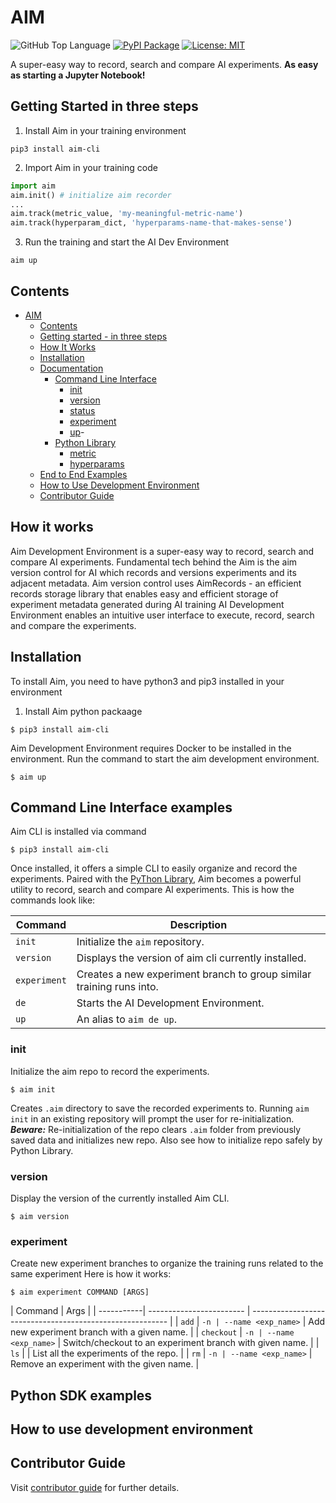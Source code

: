 # AIM

![GitHub Top Language](https://img.shields.io/github/languages/top/aimhubio/aim) [![PyPI Package](https://img.shields.io/pypi/v/aim-cli?color=yellow)](https://pypi.org/project/aim-cli/) [![License: MIT](https://img.shields.io/badge/License-MIT-green.svg)](https://opensource.org/licenses/MIT)

A super-easy way to record, search and compare AI experiments.
**As easy as starting a Jupyter Notebook!**

## Getting Started in three steps
1. Install Aim in your training environment
```shell
pip3 install aim-cli
```
2. Import Aim in your training code
```py
import aim
aim.init() # initialize aim recorder
...
aim.track(metric_value, 'my-meaningful-metric-name')
aim.track(hyperparam_dict, 'hyperparams-name-that-makes-sense')
```
3. Run the training and start the AI Dev Environment
```shell
aim up
```

## Contents

- [AIM](#aim)
  - [Contents](#contents)
  - [Getting started - in three steps](#getting-started-in-three-steps)
  - [How It Works](#how-it-works)
  - [Installation](#installation)
  - [Documentation](#documentation)
    - [Command Line Interface](#command-line-interface)
      - [init](#init)
      - [version](#version)
      - [status](#status)
      - [experiment](#experiment)
      - [up](#up)-
    - [Python Library](#python-library)
      - [metric](#metric)
      - [hyperparams](#hyperparams)
  - [End to End Examples](#python-sdk-examples)
  - [How to Use Development Environment](#how-to-use-development-environment)
  - [Contributor Guide](#contributor-guide)

## How it works
Aim Development Environment is a super-easy way to record, search and compare AI experiments.
Fundamental tech behind the Aim is the aim version control for AI which records and versions experiments and its adjacent metadata.
Aim version control uses AimRecords - an efficient records storage library that enables easy and efficient storage of experiment metadata generated during AI training
AI Development Environment enables an intuitive user interface to execute, record, search and compare the experiments.

## Installation
To install Aim, you need to have python3 and pip3 installed in your environment
1. Install Aim python packaage
```shell
$ pip3 install aim-cli
```
Aim Development Environment requires Docker to be installed in the environment.
Run the command to start the aim development environment.
```shell
$ aim up
```

## Command Line Interface examples
Aim CLI is installed via command
```shell
$ pip3 install aim-cli
```
Once installed, it offers a simple CLI to easily organize and record the experiments.
Paired with the [PyThon Library](#python-library), Aim becomes a powerful utility to record, search and compare AI experiments.
This is how the commands look like:


| Command       | Description                                                          |
| --------------| -------------------------------------------------------------------- |
| `init`        | Initialize the `aim` repository.                                     |
| `version`     | Displays the version of aim cli currently installed.                 |
| `experiment`  | Creates a new experiment branch to group similar training runs into. |
| `de`          | Starts the AI Development Environment.                               |
| `up`          | An alias to `aim de up`.                                             |

### init
Initialize the aim repo to record the experiments.
```shell
$ aim init
```
Creates `.aim` directory to save the recorded experiments to.
Running `aim init` in an existing repository will prompt the user for re-initialization.
**_Beware:_** Re-initialization of the repo clears `.aim` folder from previously saved data and initializes new repo.
Also see how to initialize repo safely by Python Library.

### version
Display the version of the currently installed Aim CLI.
```shell
$ aim version
```
### experiment
Create new experiment branches to organize the training runs related to the same experiment
Here is how it works:
```shell
$ aim experiment COMMAND [ARGS]
```
| Command    | Args                     |
| -----------| ------------------------ | --------------------------------------------------------- |
| `add`      | `-n | --name <exp_name>` | Add new experiment branch with a given name.              |
| `checkout` | `-n | --name <exp_name>` | Switch/checkout to an experiment branch with given name.  |
| `ls`       |                          | List all the experiments of the repo.                     |
| `rm`       | `-n | --name <exp_name>` | Remove an experiment with the given name.                 |




## Python SDK examples

## How to use development environment




## Contributor Guide
Visit [contributor guide](docs/contributor-guide.md) for further details.
